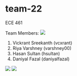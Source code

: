 # team-22
ECE 461

Team Members:
<img src="https://contrib.rocks/image?repo=varshney00/team-22" />
1) Vickrant Sreekanth (vcxrant)
2) Riya Varshney (varshney00)
3) Hasan Sultan (hsultan)
4) Daniyal Fazal (daniyalfazal)


<img src="https://github-readme-stats.vercel.app/api/top-langs/?username=vcxrant" />
<img src="https://img.shields.io/badge/TypeScript-007ACC?style=for-the-badge&logo=typescript&logoColor=white" />
